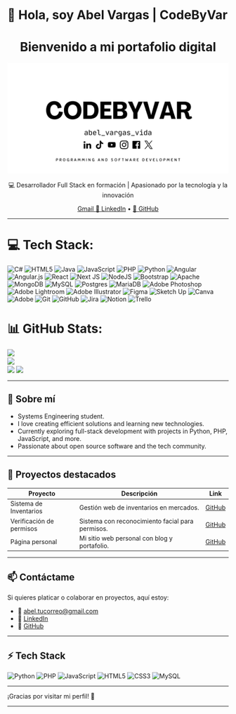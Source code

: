 # 👋 Hola, soy Abel Vargas | CodeByVar

<div align="center">
  <h1>Bienvenido a mi portafolio digital</h1>
<p align="center">
  <img src="porta.jpg" alt=" imgs" />
</p>
  <p>💻 Desarrollador Full Stack en formación | Apasionado por la tecnología y la innovación</p>
  <p>
    <a	href = "https://img.shields.io/badge/Gmail-D14836?style=for-the-badge&logo=gmail&logoColor=white"> Gmail </a>
    <a href="https://www.linkedin.com/in/abel-vargas-96388618a" target="_blank">🔗 LinkedIn</a> • 
    <a href="https://github.com/CodeByVar" target="_blank">🐙 GitHub</a>
  </p>
</div>

---

# 💻 Tech Stack:
![C#](https://img.shields.io/badge/c%23-%23239120.svg?style=for-the-badge&logo=csharp&logoColor=white) ![HTML5](https://img.shields.io/badge/html5-%23E34F26.svg?style=for-the-badge&logo=html5&logoColor=white) ![Java](https://img.shields.io/badge/java-%23ED8B00.svg?style=for-the-badge&logo=openjdk&logoColor=white) ![JavaScript](https://img.shields.io/badge/javascript-%23323330.svg?style=for-the-badge&logo=javascript&logoColor=%23F7DF1E) ![PHP](https://img.shields.io/badge/php-%23777BB4.svg?style=for-the-badge&logo=php&logoColor=white) ![Python](https://img.shields.io/badge/python-3670A0?style=for-the-badge&logo=python&logoColor=ffdd54) ![Angular](https://img.shields.io/badge/angular-%23DD0031.svg?style=for-the-badge&logo=angular&logoColor=white) ![Angular.js](https://img.shields.io/badge/angular.js-%23E23237.svg?style=for-the-badge&logo=angularjs&logoColor=white) ![React](https://img.shields.io/badge/react-%2320232a.svg?style=for-the-badge&logo=react&logoColor=%2361DAFB) ![Next JS](https://img.shields.io/badge/Next-black?style=for-the-badge&logo=next.js&logoColor=white) ![NodeJS](https://img.shields.io/badge/node.js-6DA55F?style=for-the-badge&logo=node.js&logoColor=white) ![Bootstrap](https://img.shields.io/badge/bootstrap-%238511FA.svg?style=for-the-badge&logo=bootstrap&logoColor=white) ![Apache](https://img.shields.io/badge/apache-%23D42029.svg?style=for-the-badge&logo=apache&logoColor=white) ![MongoDB](https://img.shields.io/badge/MongoDB-%234ea94b.svg?style=for-the-badge&logo=mongodb&logoColor=white) ![MySQL](https://img.shields.io/badge/mysql-4479A1.svg?style=for-the-badge&logo=mysql&logoColor=white) ![Postgres](https://img.shields.io/badge/postgres-%23316192.svg?style=for-the-badge&logo=postgresql&logoColor=white) ![MariaDB](https://img.shields.io/badge/MariaDB-003545?style=for-the-badge&logo=mariadb&logoColor=white) ![Adobe Photoshop](https://img.shields.io/badge/adobe%20photoshop-%2331A8FF.svg?style=for-the-badge&logo=adobe%20photoshop&logoColor=white) ![Adobe Lightroom](https://img.shields.io/badge/Adobe%20Lightroom-31A8FF.svg?style=for-the-badge&logo=Adobe%20Lightroom&logoColor=white) ![Adobe Illustrator](https://img.shields.io/badge/adobe%20illustrator-%23FF9A00.svg?style=for-the-badge&logo=adobe%20illustrator&logoColor=white) ![Figma](https://img.shields.io/badge/figma-%23F24E1E.svg?style=for-the-badge&logo=figma&logoColor=white) ![Sketch Up](https://img.shields.io/badge/SketchUp-005F9E?style=for-the-badge&logo=sketchup&logoColor=white) ![Canva](https://img.shields.io/badge/Canva-%2300C4CC.svg?style=for-the-badge&logo=Canva&logoColor=white) ![Adobe](https://img.shields.io/badge/adobe-%23FF0000.svg?style=for-the-badge&logo=adobe&logoColor=white) ![Git](https://img.shields.io/badge/git-%23F05033.svg?style=for-the-badge&logo=git&logoColor=white) ![GitHub](https://img.shields.io/badge/github-%23121011.svg?style=for-the-badge&logo=github&logoColor=white) ![Jira](https://img.shields.io/badge/jira-%230A0FFF.svg?style=for-the-badge&logo=jira&logoColor=white) ![Notion](https://img.shields.io/badge/Notion-%23000000.svg?style=for-the-badge&logo=notion&logoColor=white) ![Trello](https://img.shields.io/badge/Trello-%23026AA7.svg?style=for-the-badge&logo=Trello&logoColor=white)
# 📊 GitHub Stats:
![](https://github-readme-stats.vercel.app/api?username=CodeByVar&theme=dark&hide_border=false&include_all_commits=false&count_private=false)<br/>
![](https://nirzak-streak-stats.vercel.app/?user=CodeByVar&theme=dark&hide_border=false)<br/>
![](https://github-readme-stats.vercel.app/api/top-langs/?username=CodeByVar&theme=dark&hide_border=false&include_all_commits=false&count_private=false&layout=compact)
[![](https://visitcount.itsvg.in/api?id=CodeByVar&icon=0&color=0)](https://visitcount.itsvg.in)

<!-- Proudly created with GPRM ( https://gprm.itsvg.in ) -->
----

## 🚀 Sobre mí

- Systems Engineering student.
- I love creating efficient solutions and learning new technologies.
- Currently exploring full-stack development with projects in Python, PHP, JavaScript, and more.
- Passionate about open source software and the tech community.

---


## 🌟 Proyectos destacados

| Proyecto                         | Descripción                                        | Link                                     |
|---------------------------------|--------------------------------------------------|------------------------------------------|
| Sistema de Inventarios           | Gestión web de inventarios en mercados.          | [GitHub](https://github.com/kodigo345/ProyectoInventarios) |
| Verificación de permisos         | Sistema con reconocimiento facial para permisos. | [GitHub](https://github.com/kodigo345/VerificacionPermisos) |
| Página personal                  | Mi sitio web personal con blog y portafolio.     | [GitHub](https://github.com/kodigo345/PersonalSite)         |

---

## 📫 Contáctame

Si quieres platicar o colaborar en proyectos, aquí estoy:

- 📧 abel.tucorreo@gmail.com  
- 🔗 [LinkedIn](https://www.linkedin.com/in/abel-vargas-96388618a)  
- 🐙 [GitHub](https://github.com/CodeByVar)

---

## ⚡ Tech Stack

<div>
  <img alt="Python" width="40" src="https://cdn.jsdelivr.net/gh/devicons/devicon/icons/python/python-original.svg" />
  <img alt="PHP" width="40" src="https://cdn.jsdelivr.net/gh/devicons/devicon/icons/php/php-original.svg" />
  <img alt="JavaScript" width="40" src="https://cdn.jsdelivr.net/gh/devicons/devicon/icons/javascript/javascript-original.svg" />
  <img alt="HTML5" width="40" src="https://cdn.jsdelivr.net/gh/devicons/devicon/icons/html5/html5-original.svg" />
  <img alt="CSS3" width="40" src="https://cdn.jsdelivr.net/gh/devicons/devicon/icons/css3/css3-original.svg" />
  <img alt="MySQL" width="40" src="https://cdn.jsdelivr.net/gh/devicons/devicon/icons/mysql/mysql-original.svg" />
</div>

---

¡Gracias por visitar mi perfil! 🙌

---

<!--
Puedes usar [README Profile Generator](https://rahuldkjain.github.io/gh-profile-readme-generator/) para personalizar más si quieres.
-->
